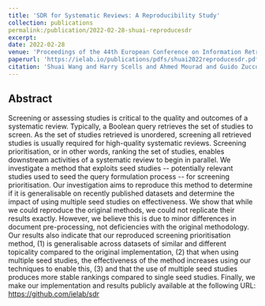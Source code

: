 ```yaml
---
title: 'SDR for Systematic Reviews: A Reproducibility Study'
collection: publications
permalink:/publication/2022-02-28-shuai-reproducesdr
excerpt: 
date: 2022-02-28
venue: 'Proceedings of the 44th European Conference on Information Retrieval (ECIR 2022)'
paperurl: 'https://ielab.io/publications/pdfs/shuai2022reproducesdr.pdf'
citation: 'Shuai Wang and Harry Scells and Ahmed Mourad and Guido Zuccon. 2022. SDR for Systematic Reviews: A Reproducibility Study. In Proceedings of the 44th European Conference on Information Retrieval (ECIR 2022).'
---
```

## Abstract
Screening or assessing studies is critical to the quality and outcomes of a systematic review. Typically, a Boolean query retrieves the set of studies to screen. As the set of studies retrieved is unordered, screening all retrieved studies is usually required for high-quality systematic reviews. Screening prioritisation, or in other words, ranking the set of studies, enables downstream activities of a systematic review to begin in parallel. We investigate a method that exploits seed studies -- potentially relevant studies used to seed the query formulation process -- for screening prioritisation. Our investigation aims to reproduce this method to determine if it is generalisable on recently published datasets and determine the impact of using multiple seed studies on effectiveness. We show that while we could reproduce the original methods, we could not replicate their results exactly. However, we believe this is due to minor differences in document pre-processing, not deficiencies with the original methodology. Our results also indicate that our reproduced screening prioritisation method, (1) is generalisable across datasets of similar and different topicality compared to the original implementation, (2) that when using multiple seed studies, the effectiveness of the method increases using our techniques to enable this, (3) and that the use of multiple seed studies produces more stable rankings compared to single seed studies. Finally, we make our implementation and results publicly available at the following URL: https://github.com/ielab/sdr

